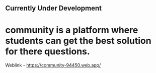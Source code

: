 ## Currently Under Development

# community is a platform where students can get the best solution for there questions.

Weblink - https://community-94450.web.app/
